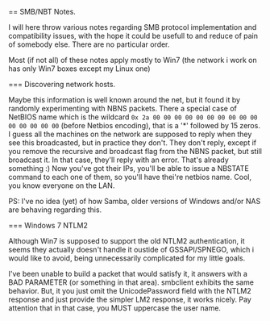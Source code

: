 == SMB/NBT Notes.

I will here throw various notes regarding SMB protocol implementation and
compatibility issues, with the hope it could be usefull to and reduce of pain
of somebody else. There are no particular order.

Most (if not all) of these notes apply mostly to Win7 (the network i work on has
only Win7 boxes except my Linux one)

=== Discovering network hosts.

Maybe this information is well known around the net, but it found it by randomly
experimenting with NBNS packets. There a special case of NetBIOS name which is
the wildcard `0x 2a 00 00 00 00 00 00 00 00 00 00 00 00 00 00 00` (before
Netbios encoding), that is a '*' followed by 15 zeros. I guess all the machines
on the network are supposed to reply when they see this broadcasted, but in
practice they don't. They don't reply, except if you remove the recursive and
broadcast flag from the NBNS packet, but still broadcast it. In that case,
they'll reply with an error. That's already something :) Now you've got their
IPs, you'll be able to issue a NBSTATE command to each one of them, so you'll
have thei're netbios name. Cool, you know everyone on the LAN.

PS: I've no idea (yet) of how Samba, older versions of Windows and/or NAS are
behaving regarding this.

=== Windows 7 NTLM2

Although Win7 is supposed to support the old NTLM2 authentication, it seems
they actually doesn't handle it oustide of GSSAPI/SPNEGO, which i would like
to avoid, being unnecessarily complicated for my little goals.

I've been unable to build a packet that would satisfy it, it answers with a BAD
PARAMETER (or something in that area). smbclient exhibits the same behavior.
But, it you just omit the UnicodePassword field with the NTLM2 response and just
provide the simpler LM2 response, it works nicely. Pay attention that in that
case, you MUST uppercase the user name.
